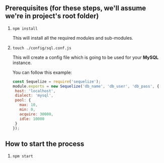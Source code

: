 ## Prerequisites (for these steps, we'll assume we're in project's root folder)

1. ```npm install```   

   This will install all the required modules and sub-modules.

2. ```touch ./config/sql.conf.js```

   This will create a config file which is going to be used for your **MySQL** instance.
   
   You can follow this example: 
   
   ```javascript
   const Sequelize = require('sequelize');
   module.exports = new Sequelize('db_name', 'db_user', 'db_pass', {
    host: 'localhost',
    dialect: 'mysql',
    pool: {
      max: 10,
      min: 0,
      acquire: 30000,
      idle: 10000
    }
   });
   ```

## How to start the process

1. ```npm start```
